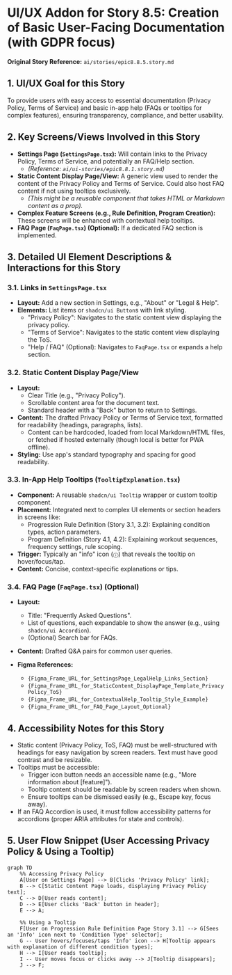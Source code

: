 # UI/UX Addon for Story 8.5: Creation of Basic User-Facing Documentation (with GDPR focus)

**Original Story Reference:** `ai/stories/epic8.8.5.story.md`

## 1. UI/UX Goal for this Story

To provide users with easy access to essential documentation (Privacy Policy, Terms of Service) and basic in-app help (FAQs or tooltips for complex features), ensuring transparency, compliance, and better usability.

## 2. Key Screens/Views Involved in this Story

- **Settings Page (`SettingsPage.tsx`):** Will contain links to the Privacy Policy, Terms of Service, and potentially an FAQ/Help section.
  - _(Reference: `ai/ui-stories/epic8.8.1.story.md`)_
- **Static Content Display Page/View:** A generic view used to render the content of the Privacy Policy and Terms of Service. Could also host FAQ content if not using tooltips exclusively.
  - _(This might be a reusable component that takes HTML or Markdown content as a prop)._
- **Complex Feature Screens (e.g., Rule Definition, Program Creation):** These screens will be enhanced with contextual help tooltips.
- **FAQ Page (`FaqPage.tsx`) (Optional):** If a dedicated FAQ section is implemented.

## 3. Detailed UI Element Descriptions & Interactions for this Story

### 3.1. Links in `SettingsPage.tsx`

- **Layout:** Add a new section in Settings, e.g., "About" or "Legal & Help".
- **Elements:** List items or `shadcn/ui Button`s with link styling.
  - "Privacy Policy": Navigates to the static content view displaying the privacy policy.
  - "Terms of Service": Navigates to the static content view displaying the ToS.
  - "Help / FAQ" (Optional): Navigates to `FaqPage.tsx` or expands a help section.

### 3.2. Static Content Display Page/View

- **Layout:**
  - Clear Title (e.g., "Privacy Policy").
  - Scrollable content area for the document text.
  - Standard header with a "Back" button to return to Settings.
- **Content:** The drafted Privacy Policy or Terms of Service text, formatted for readability (headings, paragraphs, lists).
  - Content can be hardcoded, loaded from local Markdown/HTML files, or fetched if hosted externally (though local is better for PWA offline).
- **Styling:** Use app's standard typography and spacing for good readability.

### 3.3. In-App Help Tooltips (`TooltipExplanation.tsx`)

- **Component:** A reusable `shadcn/ui Tooltip` wrapper or custom tooltip component.
- **Placement:** Integrated next to complex UI elements or section headers in screens like:
  - Progression Rule Definition (Story 3.1, 3.2): Explaining condition types, action parameters.
  - Program Definition (Story 4.1, 4.2): Explaining workout sequences, frequency settings, rule scoping.
- **Trigger:** Typically an "info" icon (`ⓘ`) that reveals the tooltip on hover/focus/tap.
- **Content:** Concise, context-specific explanations or tips.

### 3.4. FAQ Page (`FaqPage.tsx`) (Optional)

- **Layout:**
  - Title: "Frequently Asked Questions".
  - List of questions, each expandable to show the answer (e.g., using `shadcn/ui Accordion`).
  - (Optional) Search bar for FAQs.
- **Content:** Drafted Q&A pairs for common user queries.

- **Figma References:**
  - `{Figma_Frame_URL_for_SettingsPage_LegalHelp_Links_Section}`
  - `{Figma_Frame_URL_for_StaticContent_DisplayPage_Template_PrivacyPolicy_ToS}`
  - `{Figma_Frame_URL_for_ContextualHelp_Tooltip_Style_Example}`
  - `{Figma_Frame_URL_for_FAQ_Page_Layout_Optional}`

## 4. Accessibility Notes for this Story

- Static content (Privacy Policy, ToS, FAQ) must be well-structured with headings for easy navigation by screen readers. Text must have good contrast and be resizable.
- Tooltips must be accessible:
  - Trigger icon button needs an accessible name (e.g., "More information about [feature]").
  - Tooltip content should be readable by screen readers when shown.
  - Ensure tooltips can be dismissed easily (e.g., Escape key, focus away).
- If an FAQ Accordion is used, it must follow accessibility patterns for accordions (proper ARIA attributes for state and controls).

## 5. User Flow Snippet (User Accessing Privacy Policy & Using a Tooltip)

```mermaid
graph TD
    %% Accessing Privacy Policy
    A[User on Settings Page] --> B[Clicks 'Privacy Policy' link];
    B --> C[Static Content Page loads, displaying Privacy Policy text];
    C --> D[User reads content];
    D --> E[User clicks 'Back' button in header];
    E --> A;

    %% Using a Tooltip
    F[User on Progression Rule Definition Page Story 3.1] --> G[Sees an 'Info' icon next to 'Condition Type' selector];
    G -- User hovers/focuses/taps 'Info' icon --> H[Tooltip appears with explanation of different condition types];
    H --> I[User reads tooltip];
    I -- User moves focus or clicks away --> J[Tooltip disappears];
    J --> F;
```
